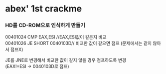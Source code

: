 # abex' 1st crackme  
### HD를 CD-ROM으로 인식하게 만들기  
00401024 CMP EAX,ESI //EAX,ESI값이 같은지 비교  
00401026 JE SHORT 0040103D// 비교한 값이 같으면 점프 (문제에서는 같지 않아서 점프X)  
  
JE를 JNE로 변경해서 비교한 값이 같지 않을 경우 점프하도록 변경  
(EAX!=ESI -> 0040103D로 점프)
